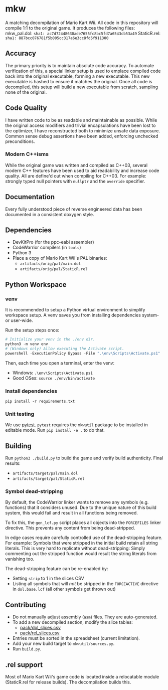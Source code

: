 # mkw
A matching decompilation of Mario Kart Wii. All code in this repository will compile 1:1 to the original game.
It produces the following files:
mkw_pal.dol: `sha1: ac7d72448630ade7655fc8bc5fd7a6543cb53a49`
StaticR.rel: `sha1: 887bcc076781f5b005cc317a6e3cc8fd5f911300`

## Accuracy
The primary priority is to maintain absolute code accuracy. To automate verification of this, a special linker setup is used to emplace compiled code back into the original executable, forming a new executable. This new executable is hashed to ensure it matches the original. Once all code is decompiled, this setup will build a new executable from scratch, sampling none of the original.

## Code Quality
I have written code to be as readable and maintainable as possible. While the original access modifiers and trivial encapsulations have been lost to the optimizer, I have reconstructed both to minimize unsafe data exposure. Common sense debug assertions have been added, enforcing unchecked preconditions.

### Modern C++isms
While the original game was written and compiled as C++03, several modern C++ features have been used to aid readability and increase code quality. All are define'd out when compiling for C++03. For example: strongly typed null pointers with `nullptr` and the `override` specifier.

## Documentation
Every fully understood piece of reverse engineered data has been documented in a consistent doxygen style.

## Dependencies
- DevKitPro (for the ppc-eabi assembler)
- CodeWarrior compilers (in `tools`)
- Python 3
- Place a copy of Mario Kart Wii's PAL binaries: 
  - `artifacts/orig/pal/main.dol`
  - `artifacts/orig/pal/StaticR.rel`

## Python Workspace

### venv

It is recommended to setup a Python virtual environment to simplify workspace setup.
A venv saves you from installing dependencies system- or user-wide.

Run the setup steps once:

```ps1
# Initialize your venv in the ./env dir.
python3 -m venv env
# (Windows only) Allow executing the Activate script.
powershell -ExecutionPolicy Bypass -File ".\env\Scripts\Activate.ps1"
```

Then, each time you open a terminal, enter the venv:
* Windows: `.\env\Scripts\Activate.ps1`
* Good OSes: `source ./env/bin/activate`

### Install dependencies

```shell
pip install -r requirements.txt
```

### Unit testing

We use [pytest](https://pytest.org).
`pytest` requires the `mkwutil` package to be installed in editable mode.
Run `pip install -e .` to do that.

## Building

Run `python3 ./build.py` to build the game and verify build authenticity. Final results:
  - `artifacts/target/pal/main.dol`
  - `artifacts/target/pal/StaticR.rel`

### Symbol dead-stripping

By default, the CodeWarrior linker wants to remove any symbols (e.g. functions) that it considers unused.
Due to the unique nature of this build system, this would fail and result in all functions being removed.

To fix this, the `gen_lcf.py` script places all objects into the `FORCEFILES` linker directive.
This prevents any content from being dead-stripped.

In edge cases require carefully controlled use of the dead-stripping feature.
For example: Symbols that were stripped in the initial build retain all string literals.
This is very hard to replicate without dead-stripping:
Simply commenting out the stripped function would result the string literals from vanishing too.

The dead-stripping feature can be re-enabled by:
- Setting `strip` to 1 in the slices CSV
- Listing all symbols that will _not_ be stripped in the `FORCEACTIVE` directive in `dol.base.lcf` (all other symbols get thrown out)

## Contributing
- Do not manually adjust assembly (`asm`) files. They are auto-generated.
- To add a new decompiled section, modify the slice tables:
  - [pack/dol_slices.csv](./pack/dol_slices.csv)
  - [pack/rel_slices.csv](./pack/rel_slices.csv)
- Entries must be sorted in the spreadsheet (current limitation).
- Add your new build target to `mkwutil/sources.py`.
- Run `build.py`.

## .rel support
Most of Mario Kart Wii's game code is located inside a relocatable module (StaticR.rel for release builds). The decompilation builds this. 
